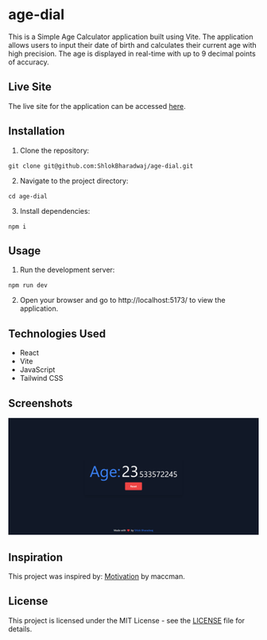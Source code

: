 # age-dial

This is a Simple Age Calculator application built using Vite. The application allows users to input their date of birth and calculates their current age with high precision. The age is displayed in real-time with up to 9 decimal points of accuracy.

## Live Site

The live site for the application can be accessed [here](https://age-dial.netlify.app/).

## Installation

1. Clone the repository: 
```
git clone git@github.com:ShlokBharadwaj/age-dial.git
```
2. Navigate to the project directory:
```
cd age-dial
```

3. Install dependencies:
```
npm i
```

## Usage

1. Run the development server: 
```
npm run dev
```
2. Open your browser and go to http://localhost:5173/ to view the application.

## Technologies Used

- React
- Vite
- JavaScript
- Tailwind CSS

## Screenshots

![Screenshot](./src/assets/age-dial.png)

## Inspiration

This project was inspired by: [Motivation](https://chrome.google.com/webstore/detail/motivation/ofdgfpchbidcgncgfpdlpclnpaemakoj?hl=en) by maccman.

## License

This project is licensed under the MIT License - see the [LICENSE](./LICENSE) file for details.
